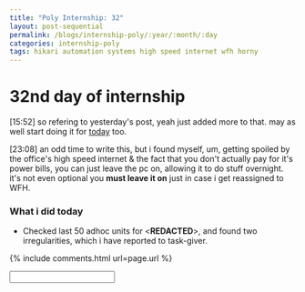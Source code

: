 ```yaml
---
title: "Poly Internship: 32"
layout: post-sequential
permalink: /blogs/internship-poly/:year/:month/:day
categories: internship-poly
tags: hikari automation systems high speed internet wfh horny
---
```

# 32nd day of internship

<span class="timestamp">[15:52]</span> so refering to yesterday's post, yeah just added more to that. may as well start doing it for [today](#what-i-did-today) too.

<span class="timestamp">[23:08]</span> an odd time to write this, but i found myself, um, getting spoiled by the office's high speed internet & the fact that you don't actually pay for it's power bills, you can just leave the pc on, allowing it to do stuff overnight. it's not even optional you **must leave it on** just in case i get reassigned to WFH.

### What i did today
* Checked last 50 adhoc units for <span class="disable-selection" ondblclick="this.innerHTML='Hikari Automation Systems Pte Ltd'">&lt;<b>REDACTED</b>&gt;</span>, and found two irregularities, which i have reported to task-giver.


{% include comments.html url=page.url %}

<input id="password-input" type="password" class="text-secret" onkeyup="unlock()" autocomplete="off">

<span class="disable-selection" id="truth" style="display:none;">dear lord, i hope <span class="disable-selection" ondblclick="this.innerHTML='still redacted'">&lt;<b>REDACTED</b>&gt;</span> is alright enough for <span class="disable-selection" ondblclick="this.innerHTML='still redacted'">&lt;<b>REDACTED</b>&gt;</span>. i barely saw them on <span class="disable-selection" ondblclick="this.innerHTML='easter'">&lt;<b>REDACTED</b>&gt;</span>, i miss seeing them ngl. to make matters worst, the location is just horrible for me. lord give me patience and strength.<br><br><span id="bruh" style="display:none;">However, REDACTED, i believe that my REDACTED have changed (again...), and i don't know why but i think I know who <span class="disable-selection" ondblclick="this.innerHTML='REDACTED'">&lt;<b>REDACTED</b>&gt;</span> is REDACTED. let's talk again soon, man</span><span ondblclick="this.style.display='none';document.getElementById('bruh').style.display='block'">████████ ████ █ ███████ ████ ██ ██████ ████ ███████ ███████████ ███ █ █████ ████ ███ ███ █ █████ █ ████ ███ █████ ████████████████████████████████████████████████████████████ ██ █████ █████ ████ █████ █████ ███</span></span>
